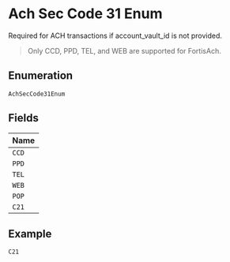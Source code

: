 
# Ach Sec Code 31 Enum

Required for ACH transactions if account_vault_id is not provided.

> Only CCD, PPD, TEL, and WEB are supported for FortisAch.

## Enumeration

`AchSecCode31Enum`

## Fields

| Name |
|  --- |
| `CCD` |
| `PPD` |
| `TEL` |
| `WEB` |
| `POP` |
| `C21` |

## Example

```
C21
```

